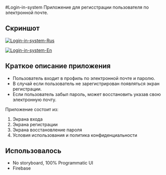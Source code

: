 #Login-in-system
Приложение для регисстрации пользователя по электронной почте.

## Скриншот
<a href="https://ibb.co/f8jWDLs"><img src="https://i.ibb.co/TK9GWds/Login-in-system-Rus.jpg" alt="Login-in-system-Rus" border="0"></a>

<a href="https://ibb.co/p0CHnW2"><img src="https://i.ibb.co/Bz8hw4L/Login-in-system-En.jpg" alt="Login-in-system-En" border="0"></a>


## Краткое описание приложения
- Пользователь входит в профиль по электронной почте и паролю.
- В случай если пользователь не зарегистрирован появляться экран регистрации.
- Если пользователь забыл пароль, может восстановить указав свою электронную почту.

Приложение состоит из:
1. Экрана входа
2. Экрана регистрации
3. Экрана восстановление пароля
4. Условия использования и политика конфиденциальности

## **Использовалось**
- No storyboard, 100% Programmatic UI
- Firebase
